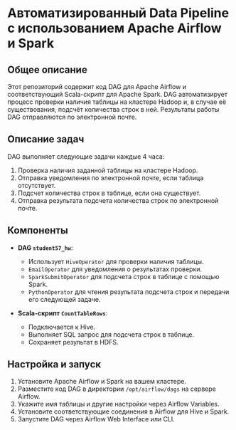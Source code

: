 # Автоматизированный Data Pipeline с использованием Apache Airflow и Spark

## Общее описание

Этот репозиторий содержит код DAG для Apache Airflow и соответствующий Scala-скрипт для Apache Spark. DAG автоматизирует процесс проверки наличия таблицы на кластере Hadoop и, в случае её существования, подсчёт количества строк в ней. Результаты работы DAG отправляются по электронной почте.

## Описание задач

DAG выполняет следующие задачи каждые 4 часа:

1. Проверка наличия заданной таблицы на кластере Hadoop.
2. Отправка уведомления по электронной почте, если таблица отсутствует.
3. Подсчет количества строк в таблице, если она существует.
4. Отправка результата подсчета количества строк по электронной почте.

## Компоненты

- **DAG `student57_hw`**:
  - Использует `HiveOperator` для проверки наличия таблицы.
  - `EmailOperator` для уведомления о результатах проверки.
  - `SparkSubmitOperator` для подсчета строк в таблице с помощью Spark.
  - `PythonOperator` для чтения результата подсчета строк и передачи его следующей задаче.

- **Scala-скрипт `CountTableRows`**:
  - Подключается к Hive.
  - Выполняет SQL запрос для подсчета строк в таблице.
  - Сохраняет результат в HDFS.

## Настройка и запуск

1. Установите Apache Airflow и Spark на вашем кластере.
2. Разместите код DAG в директории `/opt/airflow/dags` на сервере Airflow.
3. Укажите имя таблицы и другие настройки через Airflow Variables.
4. Установите соответствующие соединения в Airflow для Hive и Spark.
5. Запустите DAG через Airflow Web Interface или CLI.
